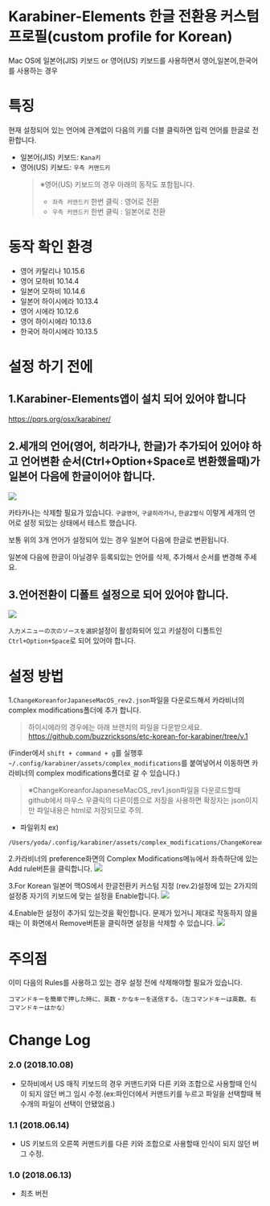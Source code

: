 # Karabiner-Elements 한글 전환용 커스텀 프로필(custom profile for Korean)
Mac OS에 일본어(JIS) 키보드 or 영어(US) 키보드를 사용하면서 영어,일본어,한국어를 사용하는 경우

# 특징
현재 설정되어 있는 언어에 관계없이 다음의 키를 더블 클릭하면 입력 언어를 한글로 전환합니다.
- 일본어(JIS) 키보드: `Kana키`
- 영어(US) 키보드: `우측 커맨드키`
    > ※영어(US) 키보드의 경우 아래의 동작도 포함됩니다.
    > - `좌측 커맨드키` 한번 클릭 : 영어로 전환
    > - `우측 커맨드키` 한번 클릭 : 일본어로 전환

# 동작 확인 환경
- 영어 카탈리나 10.15.6
- 영어 모하비 10.14.4
- 일본어 모하비 10.14.6
- 일본어 하이시에라 10.13.4
- 영어 시에라 10.12.6
- 영어 하이시에라 10.13.6
- 한국어 하이시에라 10.13.5

# 설정 하기 전에
## 1.Karabiner-Elements앱이 설치 되어 있어야 합니다
https://pqrs.org/osx/karabiner/

## 2.세개의 언어(영어, 히라가나, 한글)가 추가되어 있어야 하고 언어변환 순서(Ctrl+Option+Space로 변환했을때)가 일본어 다음에 한글이어야 합니다.
![](https://i.imgur.com/iZZwYgk.png)

카타카나는 삭제할 필요가 있습니다. `구글영어`, `구글히라가나`, `한글2벌식` 이렇게 세개의 언어로 설정 되있는 상태에서 테스트 했습니다.

보통 위의 3개 언어가 설정되어 있는 경우 일본어 다음에 한글로 변환됩니다.

일본에 다음에 한글이 아닐경우 등록되있는 언어를 삭제, 추가해서 순서를 변경해 주세요.

## 3.언어전환이 디폴트 설정으로 되어 있어야 합니다.
![](https://i.imgur.com/eUXsvKQ.png)

`入力メニューの次のソースを選択`설정이 활성화되어 있고 키설정이 디폴트인 `Ctrl+Option+Space`로 되어 있어야 합니다.

# 설정 방법
1.`ChangeKoreanforJapaneseMacOS_rev2.json`파일을 다운로드해서 카라비너의 complex modifications폴더에 추가 합니다.
 > 하이시에라의 경우에는 아래 브랜치의 파일을 다운받으세요.  
 > https://github.com/buzzricksons/etc-korean-for-karabiner/tree/v.1
 
(Finder에서 `shift + command + g`를 실행후 `~/.config/karabiner/assets/complex_modifications`를 붙여넣어서 이동하면 카라비너의 complex modifications폴더로 갈 수 있습니다.)
>※ChangeKoreanforJapaneseMacOS_rev1.json파일을 다운로드할때 github에서 마우스 우클릭의 다른이름으로 저장을 사용하면 확장자는 json이지만 파일내용은 html로 저장되므로 주의.

- 파일위치 ex)
```
/Users/yoda/.config/karabiner/assets/complex_modifications/ChangeKoreanforJapaneseMacOS_rev2.json

``` 

2.카라비너의 preference화면의 Complex Modifications메뉴에서 좌측하단에 있는 Add rule버튼을 클릭합니다.
![](https://i.imgur.com/Kixy6ZN.png)

3.For Korean 일본어 맥OS에서 한글전환키 커스텀 지정 (rev.2)설정에 있는 2가지의 설정중 자기의 키보드에 맞는 설정을 Enable합니다.
![](https://i.imgur.com/dyeLFo4.png)

4.Enable한 설정이 추가되 있는것을 확인합니다. 문제가 있거니 제대로 작동하지 않을때는 이 화면에서 Remove버튼을 클릭하면 설정을 삭제할 수 있습니다.
![](https://i.imgur.com/SKzR2fw.png)

# 주의점
이미 다음의 Rules를 사용하고 있는 경우 설정 전에 삭제해야할 필요가 있습니다.
```
コマンドキーを簡単で押した時に、英数・かなキーを送信する。（左コマンドキーは英数、右コマンドキーはかな）
```

# Change Log
### 2.0 (2018.10.08)
- 모하비에서 US 매직 키보드의 경우 커맨드키와 다른 키와 조합으로 사용할때 인식이 되지 않던 버그 임시 수정.(ex:파인더에서 커맨드키를 누르고 파일을 선택할때 복수개의 파일이 선택이 안됐었음.)

### 1.1 (2018.06.14)
- US 키보드의 오른쪽 커맨드키를 다른 키와 조합으로 사용할때 인식이 되지 않던 버그 수정.

### 1.0 (2018.06.13)
- 최초 버전
